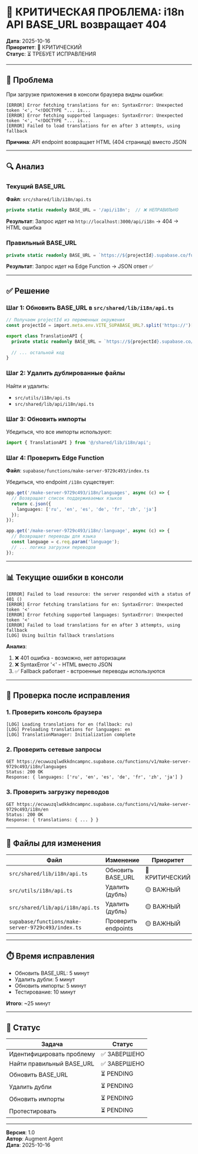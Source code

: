 # 🔴 КРИТИЧЕСКАЯ ПРОБЛЕМА: i18n API BASE_URL возвращает 404

**Дата**: 2025-10-16  
**Приоритет**: 🔴 КРИТИЧЕСКИЙ  
**Статус**: ⏳ ТРЕБУЕТ ИСПРАВЛЕНИЯ

---

## 🔴 Проблема

При загрузке приложения в консоли браузера видны ошибки:

```
[ERROR] Error fetching translations for en: SyntaxError: Unexpected token '<', "<!DOCTYPE "... is...
[ERROR] Error fetching supported languages: SyntaxError: Unexpected token '<', "<!DOCTYPE "... is...
[ERROR] Failed to load translations for en after 3 attempts, using fallback
```

**Причина**: API endpoint возвращает HTML (404 страница) вместо JSON

---

## 🔍 Анализ

### Текущий BASE_URL

**Файл**: `src/shared/lib/i18n/api.ts`

```typescript
private static readonly BASE_URL = '/api/i18n';  // ❌ НЕПРАВИЛЬНО
```

**Результат**: Запрос идет на `http://localhost:3000/api/i18n` → 404 → HTML ошибка

### Правильный BASE_URL

```typescript
private static readonly BASE_URL = `https://${projectId}.supabase.co/functions/v1/make-server-9729c493/i18n`;
```

**Результат**: Запрос идет на Edge Function → JSON ответ ✅

---

## ✅ Решение

### Шаг 1: Обновить BASE_URL в `src/shared/lib/i18n/api.ts`

```typescript
// Получаем projectId из переменных окружения
const projectId = import.meta.env.VITE_SUPABASE_URL?.split('https://')[1]?.split('.')[0] || 'ecuwuzqlwdkkdncampnc';

export class TranslationAPI {
  private static readonly BASE_URL = `https://${projectId}.supabase.co/functions/v1/make-server-9729c493/i18n`;
  
  // ... остальной код
}
```

### Шаг 2: Удалить дублированные файлы

Найти и удалить:
- `src/utils/i18n/api.ts`
- `src/shared/lib/api/i18n/api.ts`

### Шаг 3: Обновить импорты

Убедиться, что все импорты используют:
```typescript
import { TranslationAPI } from '@/shared/lib/i18n/api';
```

### Шаг 4: Проверить Edge Function

**Файл**: `supabase/functions/make-server-9729c493/index.ts`

Убедиться, что endpoint `/i18n` существует:

```typescript
app.get('/make-server-9729c493/i18n/languages', async (c) => {
  // Возвращает список поддерживаемых языков
  return c.json({
    languages: ['ru', 'en', 'es', 'de', 'fr', 'zh', 'ja']
  });
});

app.get('/make-server-9729c493/i18n/:language', async (c) => {
  // Возвращает переводы для языка
  const language = c.req.param('language');
  // ... логика загрузки переводов
});
```

---

## 📊 Текущие ошибки в консоли

```
[ERROR] Failed to load resource: the server responded with a status of 401 ()
[ERROR] Error fetching translations for en: SyntaxError: Unexpected token '<'
[ERROR] Error fetching supported languages: SyntaxError: Unexpected token '<'
[ERROR] Failed to load translations for en after 3 attempts, using fallback
[LOG] Using builtin fallback translations
```

**Анализ**:
1. ❌ 401 ошибка - возможно, нет авторизации
2. ❌ SyntaxError '<' - HTML вместо JSON
3. ✅ Fallback работает - встроенные переводы используются

---

## 🎯 Проверка после исправления

### 1. Проверить консоль браузера
```
[LOG] Loading translations for en (fallback: ru)
[LOG] Preloading translations for languages: en
[LOG] TranslationManager: Initialization complete
```

### 2. Проверить сетевые запросы
```
GET https://ecuwuzqlwdkkdncampnc.supabase.co/functions/v1/make-server-9729c493/i18n/languages
Status: 200 OK
Response: { languages: ['ru', 'en', 'es', 'de', 'fr', 'zh', 'ja'] }
```

### 3. Проверить загрузку переводов
```
GET https://ecuwuzqlwdkkdncampnc.supabase.co/functions/v1/make-server-9729c493/i18n/en
Status: 200 OK
Response: { translations: { ... } }
```

---

## 📝 Файлы для изменения

| Файл | Изменение | Приоритет |
|------|-----------|-----------|
| `src/shared/lib/i18n/api.ts` | Обновить BASE_URL | 🔴 КРИТИЧЕСКИЙ |
| `src/utils/i18n/api.ts` | Удалить (дубль) | 🟡 ВАЖНЫЙ |
| `src/shared/lib/api/i18n/api.ts` | Удалить (дубль) | 🟡 ВАЖНЫЙ |
| `supabase/functions/make-server-9729c493/index.ts` | Проверить endpoints | 🟡 ВАЖНЫЙ |

---

## ⏱️ Время исправления

- Обновить BASE_URL: 5 минут
- Удалить дубли: 5 минут
- Обновить импорты: 5 минут
- Тестирование: 10 минут

**Итого**: ~25 минут

---

## 🚀 Статус

| Задача | Статус |
|--------|--------|
| Идентифицировать проблему | ✅ ЗАВЕРШЕНО |
| Найти правильный BASE_URL | ✅ ЗАВЕРШЕНО |
| Обновить BASE_URL | ⏳ PENDING |
| Удалить дубли | ⏳ PENDING |
| Обновить импорты | ⏳ PENDING |
| Протестировать | ⏳ PENDING |

---

**Версия**: 1.0  
**Автор**: Augment Agent  
**Дата**: 2025-10-16

